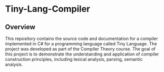 # Tiny-Lang-Compiler

## Overview
This repository contains the source code and documentation for a compiler implemented in C# for a programming language called Tiny Language. The project was developed as part of the
Compiler Theory course. The goal of this project is to demonstrate the understanding and application of compiler construction principles, including lexical analysis, parsing, semantic
analysis.


